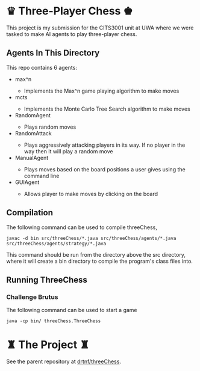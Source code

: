 # ♛ Three-Player Chess ♚

This project is my submission for the CITS3001 unit at UWA where we were tasked to make AI agents to play three-player chess.

## Agents In This Directory

This repo contains 6 agents:
<ul>
    <li>max^n</li>
    <ul><li>Implements the Max^n game playing algorithm to make moves</li></ul>
    <li>mcts</li>
    <ul><li>Implements the Monte Carlo Tree Search algorithm to make moves</li></ul>
    <li>RandomAgent</li>
    <ul><li>Plays random moves</li></ul>
    <li>RandomAttack</li>
    <ul><li>Plays aggressively attacking players in its way. If no player in the way then it will play a random move</li></ul>
    <li>ManualAgent</li>
    <ul><li>Plays moves based on the board positions a user gives using the command line</li></ul>
    <li>GUIAgent</li>
    <ul><li>Allows player to make moves by clicking on the board</li></ul>
</ul>

## Compilation

The following command can be used to compile threeChess,
```
javac -d bin src/threeChess/*.java src/threeChess/agents/*.java src/threeChess/agents/strategy/*.java
```

This command should be run from the directory above the src directory, where
it will create a bin directory to compile the program's class files into.


## Running ThreeChess

### Challenge Brutus
The following command can be used to start a game
```
java -cp bin/ threeChess.ThreeChess  
```

# ♜ The Project ♜

See the parent repository at [drtnf/threeChess](https://github.com/drtnf/threeChess).